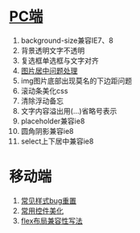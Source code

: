 # [PC端](https://github.com/chen77/CSS-Hack/issues/1)

1. background-size兼容IE7、8
2. 背景透明文字不透明
3. 复选框单选框与文字对齐
4. [图片居中问题处理](https://github.com/chen77/CSS-Hack/issues/4)
5. img图片底部出现莫名的下边距问题
6. 滚动条美化css
7. 清除浮动备忘
8. 文字内容溢出用(…)省略号表示
9. placeholder兼容ie8
10. 圆角阴影兼容ie8
11. select上下居中兼容ie8

# 移动端
1. [常见样式bug重置](https://github.com/chen77/CSS-Hack/issues/10)
2. [常用控件美化](https://github.com/chen77/CSS-Hack/issues/14)
3. [flex布局兼容性写法](https://github.com/chen77/CSS-Hack/issues/15)
